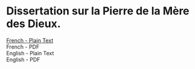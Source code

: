 # Dissertation sur la Pierre de la Mère des Dieux.

[French - Plain Text](full-text-french.md)  
French - PDF  
English - Plain Text  
English - PDF  
